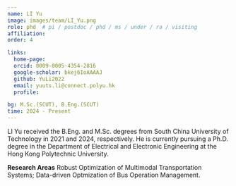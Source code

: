 ```yaml
---
name: LI Yu
image: images/team/LI_Yu.png
role: phd  # pi / postdoc / phd / ms / under / ra / visiting
affiliation: 
order: 4

links:
  home-page: 
  orcid: 0009-0005-4354-2816
  google-scholar: bkej6IoAAAAJ
  github: YuLi2022
  email: yuuts.li@connect.polyu.hk
  profile: 

bg: M.Sc.(SCUT), B.Eng.(SCUT)
time: 2024 - Present 
---
```


<!--  Add a short self introduction here -->
<!-- Like Research Areas -->

LI Yu received the B.Eng. and M.Sc. degrees from South China University of Technology in 2021 and 2024, respectively. He is currently pursuing a Ph.D. degree in the Department of Electrical and Electronic Engineering at the Hong Kong Polytechnic University.

**Research Areas**
Robust Optimization of Multimodal Transportation Systems; Data-driven Optmization of Bus Operation Management.
